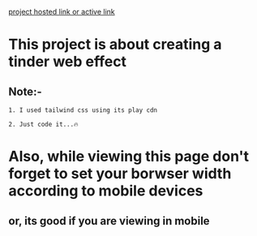 [project hosted link or active link](https://himanshu404mishra.github.io/tinder-webEffect-clone)
# This project is about creating a tinder web effect

## Note:- 
    1. I used tailwind css using its play cdn

    2. Just code it...🔥️ 

# Also, while viewing this page don't forget to set your borwser width according to mobile devices 
## or, its good if you are viewing in mobile
